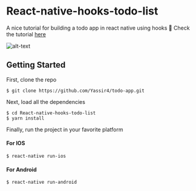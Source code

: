 # React-native-hooks-todo-list
A nice tutorial for building a todo app in react native using hooks :rocket:
Check the tutorial [here](https://medium.com/@hartaniyassir/build-a-todo-app-in-react-native-using-hooks-9953f1066d67)

![alt-text](https://github.com/Yassir4/React-native-hooks-todo-list/blob/master/TodpApp.gif)

## Getting Started

First, clone the repo

```
$ git clone https://github.com/Yassir4/todo-app.git
```

Next, load all the dependencies  

```
$ cd React-native-hooks-todo-list
$ yarn install
``` 
Finally, run the project in your favorite platform
#### For IOS

```
$ react-native run-ios
```
 #### For Android

```
$ react-native run-android
```
 

